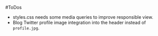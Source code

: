 #ToDos

- styles.css needs some media queries to improve responsible view.
- Blog Twitter profile image integration into the header instead of `profile.jpg`.
